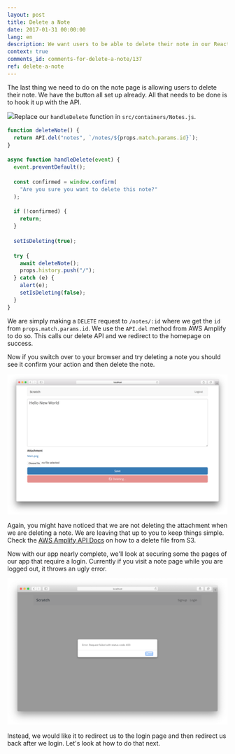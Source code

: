 ```yaml
---
layout: post
title: Delete a Note
date: 2017-01-31 00:00:00
lang: en
description: We want users to be able to delete their note in our React.js app. To do this we are going to make a DELETE request to our serverless API backend using AWS Amplify.
context: true
comments_id: comments-for-delete-a-note/137
ref: delete-a-note
---
```


The last thing we need to do on the note page is allowing users to delete their note. We have the button all set up already. All that needs to be done is to hook it up with the API.

<img class="code-marker" src="/assets/s.png" />Replace our `handleDelete` function in `src/containers/Notes.js`.

``` javascript
function deleteNote() {
  return API.del("notes", `/notes/${props.match.params.id}`);
}

async function handleDelete(event) {
  event.preventDefault();

  const confirmed = window.confirm(
    "Are you sure you want to delete this note?"
  );

  if (!confirmed) {
    return;
  }

  setIsDeleting(true);

  try {
    await deleteNote();
    props.history.push("/");
  } catch (e) {
    alert(e);
    setIsDeleting(false);
  }
}
```

We are simply making a `DELETE` request to `/notes/:id` where we get the `id` from `props.match.params.id`. We use the `API.del` method from AWS Amplify to do so. This calls our delete API and we redirect to the homepage on success.

Now if you switch over to your browser and try deleting a note you should see it confirm your action and then delete the note.

![Note page deleting screenshot](/assets/note-page-deleting.png)

Again, you might have noticed that we are not deleting the attachment when we are deleting a note. We are leaving that up to you to keep things simple. Check the [AWS Amplify API Docs](https://aws.github.io/aws-amplify/api/classes/storageclass.html#remove) on how to a delete file from S3.

Now with our app nearly complete, we'll look at securing some the pages of our app that require a login. Currently if you visit a note page while you are logged out, it throws an ugly error.

![Note page logged out error screenshot](/assets/note-page-logged-out-error.png)

Instead, we would like it to redirect us to the login page and then redirect us back after we login. Let's look at how to do that next.
